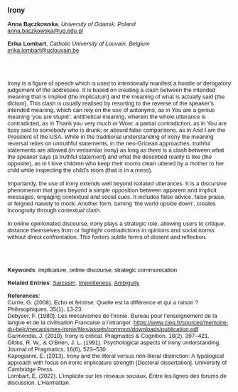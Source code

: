 <!DOCTYPE html><html lang="en"><head><title="Irony"></head>
<body><p><font face="Poppins, Calibri, sans-serif" size="3"><b>Irony</b></font></p>
<p><font face="Poppins, Calibri, sans-serif" size="2"><b>Anna Bączkowska</b>, <i>University of Gdansk, Poland</i><br><a href="mailto:anna.baczkowska@ug.edu.pl" target="blank">anna.baczkowska@ug.edu.pl</a></font></p>
<p><font face="Poppins, Calibri, sans-serif" size="2"><b>Erika Lombart</b>, <i>Catholic University of Louvain, Belgium</i><br><a href="mailto:erika.lombart@uclouvain.be" target="blank">erika.lombart@uclouvain.be</a></font></p>
<p><font face="Poppins, Calibri, sans-serif" size="2"><br><br><br>Irony is a figure of speech which is used to intentionally manifest a hostile or derogatory judgement of the addressee. It is based on creating a clash between the intended meaning that is implied (the implicatum) and the meaning of what is actually said (the dictum). This clash is usually realised by resorting to the reverse of the speaker’s intended meaning, which can rely on the use of antonyms, as in You are a genius meaning ‘you are stupid’; antithetical meaning, wherein the whole utterance is contradicted, as in Thank you very much or Wow; a partial contradiction, as in You are tipsy said to somebody who is drunk; or absurd false comparisons, as in And I am the President of the USA. While in the traditional understanding of irony the meaning reversal relies on untruthful statements, in the neo-Gricean approaches, truthful statements are allowed (in verisimilar irony) as long as there is a clash between what the speaker says (a truthful statement) and what the described reality is like (the opposite), as in I love children who keep their rooms clean uttered by a mother to her child while inspecting the child’s room (that is in a mess).<br><br>Importantly, the use of irony extends well beyond isolated utterances. It is a discursive phenomenon that goes beyond a simple opposition between apparent and implicit messages, engaging contextual and social cues. It includes false advice, false praise, or feigned naivety to mock. Another form, turning ‘the world upside down’, creates incongruity through contextual clash.  <br><br>In online opinionated discourse, irony plays a strategic role, allowing users to critique, distance themselves from or highlight contradictions in opinions and social norms without direct confrontation. This fosters subtle forms of dissent and reflection.<br><br><br><br></font></p>
<p><font face="Poppins, Calibri, sans-serif" size="2"><b>Keywords</b>: </span></span></font></font></span></font><font color="#000000"><span style="text-decoration: none"><font face="calibri, sans-serif"><font size="2" style="font-size: 10pt"><span style="letter-spacing: -0.1pt"><span lang="en-us">i</span></span></font></font></span></font><font color="#000000"><span style="text-decoration: none"><font face="calibri, sans-serif"><font size="2" style="font-size: 10pt"><span style="letter-spacing: -0.1pt"><span lang="en-us">mplicature, online discourse, strategic communication</span></span></font></font></span></font></font></p>
<p><font face="Poppins, Calibri, sans-serif" size="2"><b>Related Entries</b>: <a href="./sarcasm.html">Sarcasm</a>, <a href="./impoliteness.html">Impoliteness</a>, <a href="./ambiguity.html">Ambiguity</a></font></p>
<p><font face="Poppins, Calibri, sans-serif" size="2"><b>References</b>:<br>Currie, G. (2008). Echo et feintise: Quelle est la différence et qui a raison ? Philosophiques, 35(1), 13&#8209;23.<br>Debyser, F. (1980). Les mecanismes de l’ironie. Bureau pour l’enseignement de la langue et de la civilisation Francaise a l’etranger. <a href="https://www.ciep.fr/sources/memoire-du-belc/mecanismes-ironie/files/assets/common/downloads/publication.pdf" target="_blank">https://www.ciep.fr/sources/memoire-du-belc/mecanismes-ironie/files/assets/common/downloads/publication.pdf</a><br>Garmendia, J. (2010). Irony is critical. Pragmatics &amp; Cognition, 18(2), 397–421.<br>Gibbs, R. W., &amp; O’Brien, J. L. (1991). Psychological aspects of irony understanding. Journal of Pragmatics, 16(6), 523–530.<br>Kapogianni, E. (2013). Irony and the literal versus non-literal distinction: A typological approach with focus on ironic implicature strength [Doctoral dissertation]. University of Cambridge Press.<br>Lombart, E. (2022). L’implicite sur les réseaux sociaux. Entre les lignes des forums de discussion. L’Harmattan.</font></p>
</body>